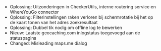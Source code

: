 ##
- Oplossing: Uitzonderingen in CheckerUtils, interne routering service en WhereYouGo connector
- Oplossing: Filterinstellingen raken verloren bij schermrotatie bij het op de kaart tonen van het adres zoekresultaat
- Oplossing: Dubbel tik nodig om offline log te bewerken
- Nieuw: Laatste geocaching.com inlogstatus toegevoegd aan de statuspagina
- Changed: Misleading maps.me dialog
